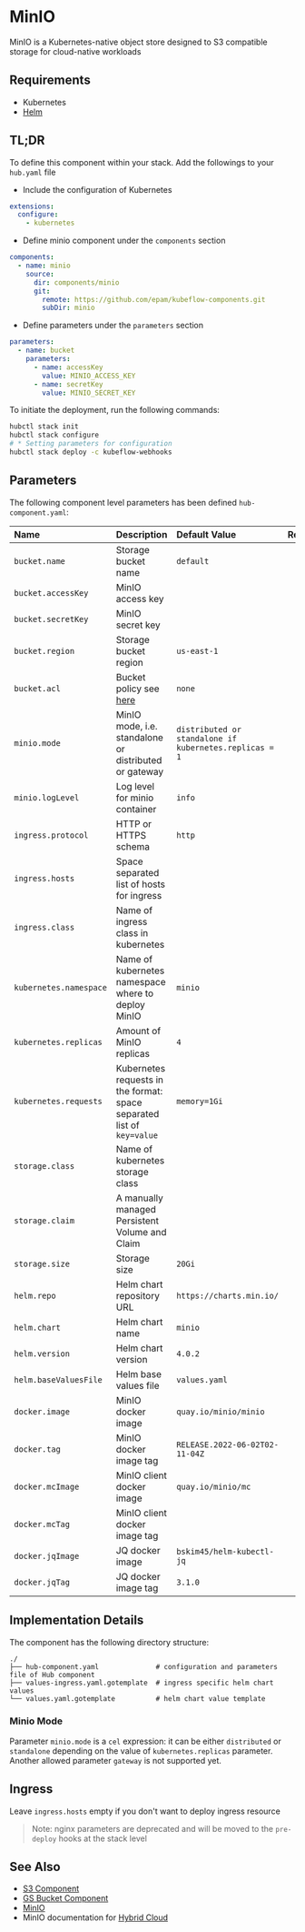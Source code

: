 # MinIO

MinIO is a Kubernetes-native object store designed to S3 compatible storage for cloud-native workloads

## Requirements

* Kubernetes
* [Helm](https://helm.sh/docs/intro/install/)

## TL;DR

To define this component within your stack. Add the followings to your `hub.yaml` file

* Include the configuration of Kubernetes

```yaml
extensions:
  configure:
    - kubernetes
```

* Define minio component under the `components` section

```yaml
components:
  - name: minio
    source:
      dir: components/minio
      git:
        remote: https://github.com/epam/kubeflow-components.git
        subDir: minio
```

* Define parameters under the `parameters` section

```yaml
parameters:
  - name: bucket
    parameters:
      - name: accessKey
        value: MINIO_ACCESS_KEY
      - name: secretKey
        value: MINIO_SECRET_KEY
```

To initiate the deployment, run the following commands:

```bash
hubctl stack init
hubctl stack configure
# * Setting parameters for configuration
hubctl stack deploy -c kubeflow-webhooks
```

## Parameters

The following component level parameters has been defined `hub-component.yaml`:

| Name                   | Description                                                                                                                          | Default Value                                          | Required |
|:-----------------------|:-------------------------------------------------------------------------------------------------------------------------------------|:-------------------------------------------------------|:--------:|
| `bucket.name`          | Storage bucket name                                                                                                                  | `default`                                              |          |
| `bucket.accessKey`     | MinIO access key                                                                                                                     |                                                        |   `x`    |
| `bucket.secretKey`     | MinIO secret key                                                                                                                     |                                                        |   `x`    |
| `bucket.region`        | Storage bucket region                                                                                                                | `us-east-1`                                            |          |
| `bucket.acl`           | Bucket policy see [here](https://min.io/docs/minio/linux/administration/identity-access-management/policy-based-access-control.html) | `none`                                                 |          |
| `minio.mode`           | MinIO mode, i.e. standalone or distributed or gateway                                                                                | `distributed or standalone if kubernetes.replicas = 1` |          |
| `minio.logLevel`       | Log level for minio container                                                                                                        | `info`                                                 |          |
| `ingress.protocol`     | HTTP or HTTPS schema                                                                                                                 | `http`                                                 |          |
| `ingress.hosts`        | Space separated list of hosts for ingress                                                                                            |                                                        |          | 
| `ingress.class`        | Name of ingress class in kubernetes                                                                                                  |                                                        |          |
| `kubernetes.namespace` | Name of kubernetes namespace where to deploy MinIO                                                                                   | `minio`                                                |          |
| `kubernetes.replicas`  | Amount of MinIO replicas                                                                                                             | `4`                                                    |          |
| `kubernetes.requests`  | Kubernetes requests in the format: space separated list of `key=value`                                                               | `memory=1Gi`                                           |          |
| `storage.class`        | Name of kubernetes storage class                                                                                                     |                                                        |          |
| `storage.claim`        | A manually managed Persistent Volume and Claim                                                                                       |                                                        |          |
| `storage.size`         | Storage size                                                                                                                         | `20Gi`                                                 |          |
| `helm.repo`            | Helm chart repository URL                                                                                                            | `https://charts.min.io/`                               |          |
| `helm.chart`           | Helm chart name                                                                                                                      | `minio`                                                |          |
| `helm.version`         | Helm chart version                                                                                                                   | `4.0.2`                                                |          |
| `helm.baseValuesFile`  | Helm base values file                                                                                                                | `values.yaml`                                          |          |
| `docker.image`         | MinIO docker image                                                                                                                   | `quay.io/minio/minio`                                  |          |
| `docker.tag`           | MinIO docker image tag                                                                                                               | `RELEASE.2022-06-02T02-11-04Z`                         |          |
| `docker.mcImage`       | MinIO client docker image                                                                                                            | `quay.io/minio/mc`                                     |          |
| `docker.mcTag`         | MinIO client docker image tag                                                                                                        |                                                        |          |
| `docker.jqImage`       | JQ docker image                                                                                                                      | `bskim45/helm-kubectl-jq`                              |          |
| `docker.jqTag`         | JQ docker image tag                                                                                                                  | `3.1.0`                                                |          |

## Implementation Details

The component has the following directory structure:

```text
./
├── hub-component.yaml              # configuration and parameters file of Hub component
├── values-ingress.yaml.gotemplate  # ingress specific helm chart values 
└── values.yaml.gotemplate          # helm chart value template
```

### Minio Mode

Parameter `minio.mode` is a `cel` expression: it can be either `distributed` or `standalone` depending on the value
of `kubernetes.replicas` parameter. Another allowed parameter `gateway` is not supported yet.

## Ingress

Leave `ingress.hosts` empty if you don't want to deploy ingress resource

> Note: nginx parameters are deprecated and will be moved to the `pre-deploy` hooks at the stack level

## See Also

* [S3 Component](https://github.com/epam/hub-kubeflow-components/tree/develop/s3-bucket)
* [GS Bucket Component](https://github.com/epam/hub-google-components/tree/develop/gsbucket)
* [MinIO](https://min.io/)
* MinIO documentation for [Hybrid Cloud](https://docs.min.io/minio/k8s/)
